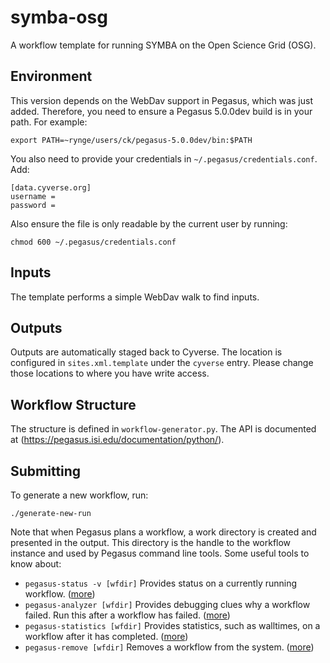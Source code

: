 # symba-osg

A workflow template for running SYMBA on the Open Science Grid (OSG).

## Environment

This version depends on the WebDav support in Pegasus, which was just
added.
Therefore, you need to ensure a Pegasus 5.0.0dev build is in your
path.
For example:

    export PATH=~rynge/users/ck/pegasus-5.0.0dev/bin:$PATH

You also need to provide your credentials in
`~/.pegasus/credentials.conf`.
Add:

    [data.cyverse.org]
    username =
    password =

Also ensure the file is only readable by the current user by running:

    chmod 600 ~/.pegasus/credentials.conf

## Inputs

The template performs a simple WebDav walk to find inputs.

## Outputs

Outputs are automatically staged back to Cyverse.
The location is configured in `sites.xml.template` under the `cyverse`
entry.
Please change those locations to where you have write access.

## Workflow Structure

The structure is defined in `workflow-generator.py`.
The API is documented at
(https://pegasus.isi.edu/documentation/python/).

## Submitting

To generate a new workflow, run:

    ./generate-new-run

Note that when Pegasus plans a workflow, a work directory is created
and presented in the output.
This directory is the handle to the workflow instance and used by
Pegasus command line tools.
Some useful tools to know about:

* `pegasus-status -v [wfdir]`
    Provides status on a currently running workflow.
    ([more](https://pegasus.isi.edu/documentation/cli-pegasus-status.php))
* `pegasus-analyzer [wfdir]`
    Provides debugging clues why a workflow failed.
	Run this after a workflow has failed.
    ([more](https://pegasus.isi.edu/documentation/cli-pegasus-analyzer.php))
* `pegasus-statistics [wfdir]`
    Provides statistics, such as walltimes, on a workflow after it
    has completed.
    ([more](https://pegasus.isi.edu/documentation/cli-pegasus-statistics.php))
* `pegasus-remove [wfdir]`
    Removes a workflow from the system.
    ([more](https://pegasus.isi.edu/documentation/cli-pegasus-remove.php))
